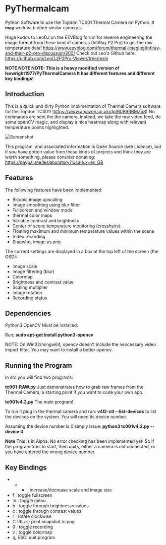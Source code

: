 # PyThermalcam
Python Software to use the Topdon TC001 Thermal Camera on Python.
It **may** work with other similar cameras.

Huge kudos to LeoDJ on the EEVBlog forum for reverse engineering the image format from these kind of cameras (InfiRay P2 Pro) to get the raw temperature data!
https://www.eevblog.com/forum/thermal-imaging/infiray-and-their-p2-pro-discussion/200/
Check out Leo's Github here: https://github.com/LeoDJ/P2Pro-Viewer/tree/main


**NOTE NOTE NOTE: This is a heavy modified version of leswright1977/PyThermalCamera
 It has different features and different key bindings!**


## Introduction

This is a quick and dirty Python implimentation of Thermal Camera software for the Topdon TC001!
(https://www.amazon.co.uk/dp/B0BBRBMZ58)
No commands are sent the the camera, instead, we take the raw video feed, do some openCV magic, and display a nice heatmap along with relevant temperature points highlighted.

![Screenshot](media/TC00120230701-131032.png)

This program, and associated information is Open Source (see Licence), but if you have gotten value from these kinds of projects and think they are worth something, please consider donating: https://paypal.me/leslaboratory?locale.x=en_GB 


## Features

The following features have been implemented:

- Bicubic image upscaling
- Image smoothing using blur filter
- Fullscreen and window mode
- thermal color maps
- Variable contrast and brightness
- Center of scene temperature monitoring (crosshairs).
- Floating maximum and minimum temperature values within the scene
- Video recording
- Snapshot image as png

The current settings are displayed in a box at the top left of the screen (the OSD):

- Image scale
- Image filtering (blur)
- Colormap
- Brightness and contrast value
- Scaling multiplier
- Image rotation
- Recording status


## Dependencies

Python3 OpenCV Must be installed:


Run: **sudo apt-get install python3-opencv**

NOTE: On Win32/mingw64, opencv doesn't include the neccessary video import filter.
You may want to install a better opencv.


## Running the Program

In src you will find two programs:

**tc001-RAW.py** Just demonstrates how to grab raw frames from the Thermal Camera, a starting point if you want to code your own app.


**tc001v4.2.py** The main program!

To run it plug in the thermal camera and run: **v4l2-ctl --list-devices** to list the devices on the system. You will need its device number.

Assuming the device number is 0 simply issue: **python3 tc001v4.2.py --device 0**

**Note**
This is in Alpha. No error checking has been implemented yet! So if the program tries to start, then quits, either a camera is not connected, or you have entered the wrong device number.



## Key Bindings

- +  -  : increase/decrease scale and image size
- f     : toggle fullscreen
- m     : toggle menu
- b     : toggle through brightnesss values
- c     : toggle through contrast values
- r     : rotate clockwise
- CTRL+s: print snapshot to png
- 0     : toggle recording
- v     : toggle colormap
- q, ESC: quit program
